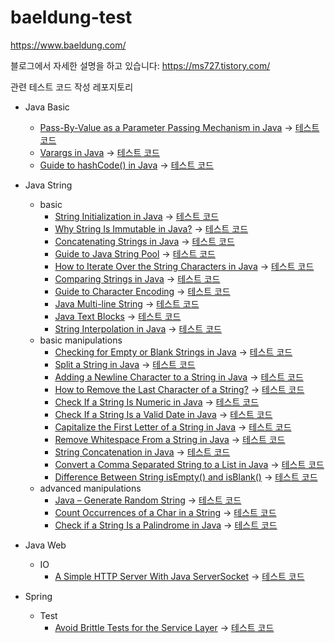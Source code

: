 # baeldung-test


https://www.baeldung.com/

블로그에서 자세한 설명을 하고 있습니다: https://ms727.tistory.com/

관련 테스트 코드 작성 레포지토리

- Java Basic
  - [Pass-By-Value as a Parameter Passing Mechanism in Java](https://www.baeldung.com/java-pass-by-value-or-pass-by-reference) -> [테스트 코드](/Java-basic/src/test/java/basic/PassByValueTest.java)
  - [Varargs in Java](https://www.baeldung.com/java-varargs) -> [테스트 코드](/Java-basic/src/test/java/basic/VarargsTest.java)
  - [Guide to hashCode() in Java](https://www.baeldung.com/java-hashcode#handling-hash-collisions) -> [테스트 코드](/Java-basic/src/test/java/basic/HashCodeTest.java)
- Java String
  - basic
    - [String Initialization in Java](https://www.baeldung.com/java-string-initialization) -> [테스트 코드](Java-String/src/test/java/basics/StringBasicInitTest.java)
    - [Why String Is Immutable in Java?](https://www.baeldung.com/java-string-immutable) -> [테스트 코드](Java-String/src/test/java/basics/StringImmutableTest.java)
    - [Concatenating Strings in Java](https://www.baeldung.com/java-strings-concatenation) -> [테스트 코드](Java-String/src/test/java/basics/StringConcatenationTest.java)
    - [Guide to Java String Pool](https://www.baeldung.com/java-string-pool#string-interning) -> [테스트 코드](Java-String/src/test/java/basics/StringPoolTest.java)
    - [How to Iterate Over the String Characters in Java](https://www.baeldung.com/java-iterate-string-characters) -> [테스트 코드](Java-String/src/test/java/basics/StringLoopTest.java)
    - [Comparing Strings in Java](https://www.baeldung.com/java-compare-strings) -> [테스트 코드](Java-String/src/test/java/basics/StringCompareTest.java)
    - [Guide to Character Encoding](https://www.baeldung.com/java-char-encoding) -> [테스트 코드](Java-String/src/test/java/basics/StringEncodingTest.java)
    - [Java Multi-line String](https://www.baeldung.com/java-multiline-string) -> [테스트 코드](Java-String/src/test/java/basics/StringMultiLineTest.java)
    - [Java Text Blocks](https://www.baeldung.com/java-text-blocks) -> [테스트 코드](Java-String/src/test/java/basics/StringJava15MultiLineTest.java)
    - [String Interpolation in Java](https://www.baeldung.com/java-string-interpolation) -> [테스트 코드](Java-String/src/test/java/basics/StringInterpolationTest.java)
  - basic manipulations
    - [Checking for Empty or Blank Strings in Java](https://www.baeldung.com/java-blank-empty-strings) -> [테스트 코드](Java-String/src/test/java/manipulations/CheckEmptyOrBlankTest.java)
    - [Split a String in Java](https://www.baeldung.com/java-split-string) -> [테스트 코드](Java-String/src/test/java/manipulations/SplitSimplyTest.java)
    - [Adding a Newline Character to a String in Java](https://www.baeldung.com/java-string-newline) -> [테스트 코드](Java-String/src/test/java/manipulations/NewLineTest.java)
    - [How to Remove the Last Character of a String?](https://www.baeldung.com/java-remove-last-character-of-string) -> [테스트 코드](Java-String/src/test/java/manipulations/RemoveLastCharTest.java)
    - [Check If a String Is Numeric in Java](https://www.baeldung.com/java-check-string-number) -> [테스트 코드](Java-String/src/test/java/manipulations/CheckStringNumberTest.java)
    - [Check If a String Is a Valid Date in Java](https://www.baeldung.com/java-string-valid-date) -> [테스트 코드](Java-String/src/test/java/manipulations/CheckDateValidatorTest.java)
    - [Capitalize the First Letter of a String in Java](https://www.baeldung.com/java-string-uppercase-first-letter) -> [테스트 코드](Java-String/src/test/java/manipulations/CapitalizeFirstLetterTest.java)
    - [Remove Whitespace From a String in Java](https://www.baeldung.com/java-string-remove-whitespace) -> [테스트 코드](Java-String/src/test/java/manipulations/RemoveWhitespaceTest.java)
    - [String Concatenation in Java](https://www.baeldung.com/java-string-concatenation) -> [테스트 코드](Java-String/src/test/java/manipulations/StringConcatenationTest.java)
    - [Convert a Comma Separated String to a List in Java](https://www.baeldung.com/java-string-with-separator-to-list) -> [테스트 코드](Java-String/src/test/java/manipulations/ConnvertCommaSeperatedStringTest.java)
    - [Difference Between String isEmpty() and isBlank()](https://www.baeldung.com/java-string-isempty-vs-isblank) -> [테스트 코드](Java-String/src/test/java/manipulations/IsBlankIsEmptyTest.java)
  - advanced manipulations
    - [Java – Generate Random String](https://www.baeldung.com/java-random-string) -> [테스트 코드](Java-String/src/test/java/manipulations/advance/GenerateRandomStringTest.java)
    - [Count Occurrences of a Char in a String](https://www.baeldung.com/java-count-chars) -> [테스트 코드](Java-String/src/test/java/manipulations/advance/CountCharTest.java)
    - [Check if a String Is a Palindrome in Java](https://www.baeldung.com/java-palindrome) -> [테스트 코드](Java-String/src/test/java/manipulations/advance/CheckPalindromeTest.java)
- Java Web
  - IO
    - [A Simple HTTP Server With Java ServerSocket](https://www.baeldung.com/java-serversocket-simple-http-server) -> [테스트 코드](Java-web/src/main/java/com/my/socket/server/SimpleHttpServerMain.java)

- Spring
  - Test
    - [Avoid Brittle Tests for the Service Layer](https://www.baeldung.com/testing-the-java-service-layer#templates) -> [테스트 코드](Spring-test/)
